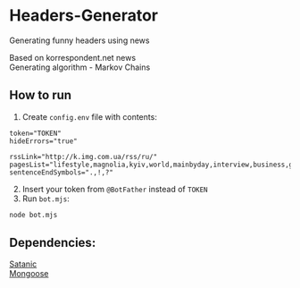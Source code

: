 # Headers-Generator
Generating funny headers using news

Based on korrespondent.net news  
Generating algorithm - Markov Chains

## How to run
1) Create `config.env` file with contents:
```
token="TOKEN"
hideErrors="true"

rssLink="http://k.img.com.ua/rss/ru/"
pagesList="lifestyle,magnolia,kyiv,world,mainbyday,interview,business,good_news,strange,journal,showbiz,ukraine,tech,sport"
sentenceEndSymbols=".,!,?"
```
2) Insert your token from `@BotFather` instead of `TOKEN`
3) Run `bot.mjs`:
```bash
node bot.mjs
```

## Dependencies:
[Satanic](https://www.npmjs.com/package/satanic)  
[Mongoose](https://www.npmjs.com/package/mongoose)
